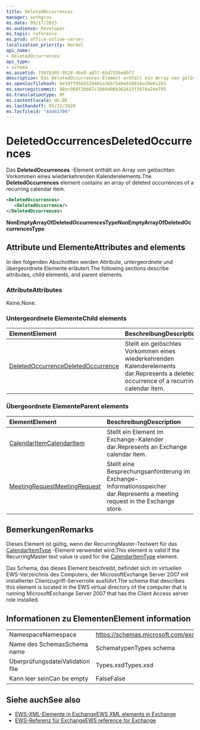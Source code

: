 ```yaml
---
title: DeletedOccurrences
manager: sethgros
ms.date: 09/17/2015
ms.audience: Developer
ms.topic: reference
ms.prod: office-online-server
localization_priority: Normal
api_name:
- DeletedOccurrences
api_type:
- schema
ms.assetid: 736fb305-9528-4be8-ad37-65d7556edbf2
description: Das DeletedOccurrences-Element enthält ein Array von gelöschten Vorkommen eines wiederkehrenden Kalenderelements.
ms.openlocfilehash: be39ff95b5529481a36b7549e638818a20e01283
ms.sourcegitcommit: 88ec988f2bb67c1866d06b361615f3674a24e795
ms.translationtype: MT
ms.contentlocale: de-DE
ms.lasthandoff: 05/31/2020
ms.locfileid: "44463706"
---
```

# <a name="deletedoccurrences"></a><span data-ttu-id="913df-103">DeletedOccurrences</span><span class="sxs-lookup"><span data-stu-id="913df-103">DeletedOccurrences</span></span>

<span data-ttu-id="913df-104">Das **DeletedOccurrences** -Element enthält ein Array von gelöschten Vorkommen eines wiederkehrenden Kalenderelements.</span><span class="sxs-lookup"><span data-stu-id="913df-104">The **DeletedOccurrences** element contains an array of deleted occurrences of a recurring calendar item.</span></span> 
  
```xml
<DeletedOccurrences>
   <DeletedOccurrence/>
</DeletedOccurrences>
```

 <span data-ttu-id="913df-105">**NonEmptyArrayOfDeletedOccurrencesType**</span><span class="sxs-lookup"><span data-stu-id="913df-105">**NonEmptyArrayOfDeletedOccurrencesType**</span></span>
## <a name="attributes-and-elements"></a><span data-ttu-id="913df-106">Attribute und Elemente</span><span class="sxs-lookup"><span data-stu-id="913df-106">Attributes and elements</span></span>

<span data-ttu-id="913df-107">In den folgenden Abschnitten werden Attribute, untergeordnete und übergeordnete Elemente erläutert.</span><span class="sxs-lookup"><span data-stu-id="913df-107">The following sections describe attributes, child elements, and parent elements.</span></span>
  
### <a name="attributes"></a><span data-ttu-id="913df-108">Attribute</span><span class="sxs-lookup"><span data-stu-id="913df-108">Attributes</span></span>

<span data-ttu-id="913df-109">Keine.</span><span class="sxs-lookup"><span data-stu-id="913df-109">None.</span></span>
  
### <a name="child-elements"></a><span data-ttu-id="913df-110">Untergeordnete Elemente</span><span class="sxs-lookup"><span data-stu-id="913df-110">Child elements</span></span>

|<span data-ttu-id="913df-111">**Element**</span><span class="sxs-lookup"><span data-stu-id="913df-111">**Element**</span></span>|<span data-ttu-id="913df-112">**Beschreibung**</span><span class="sxs-lookup"><span data-stu-id="913df-112">**Description**</span></span>|
|:-----|:-----|
|[<span data-ttu-id="913df-113">DeletedOccurrence</span><span class="sxs-lookup"><span data-stu-id="913df-113">DeletedOccurrence</span></span>](deletedoccurrence.md) <br/> |<span data-ttu-id="913df-114">Stellt ein gelöschtes Vorkommen eines wiederkehrenden Kalenderelements dar.</span><span class="sxs-lookup"><span data-stu-id="913df-114">Represents a deleted occurrence of a recurring calendar item.</span></span>  <br/> |
   
### <a name="parent-elements"></a><span data-ttu-id="913df-115">Übergeordnete Elemente</span><span class="sxs-lookup"><span data-stu-id="913df-115">Parent elements</span></span>

|<span data-ttu-id="913df-116">**Element**</span><span class="sxs-lookup"><span data-stu-id="913df-116">**Element**</span></span>|<span data-ttu-id="913df-117">**Beschreibung**</span><span class="sxs-lookup"><span data-stu-id="913df-117">**Description**</span></span>|
|:-----|:-----|
|[<span data-ttu-id="913df-118">CalendarItem</span><span class="sxs-lookup"><span data-stu-id="913df-118">CalendarItem</span></span>](calendaritem.md) <br/> |<span data-ttu-id="913df-119">Stellt ein Element im Exchange-Kalender dar.</span><span class="sxs-lookup"><span data-stu-id="913df-119">Represents an Exchange calendar item.</span></span>  <br/> |
|[<span data-ttu-id="913df-120">MeetingRequest</span><span class="sxs-lookup"><span data-stu-id="913df-120">MeetingRequest</span></span>](meetingrequest.md) <br/> |<span data-ttu-id="913df-121">Stellt eine Besprechungsanforderung im Exchange-Informationsspeicher dar.</span><span class="sxs-lookup"><span data-stu-id="913df-121">Represents a meeting request in the Exchange store.</span></span>  <br/> |
   
## <a name="remarks"></a><span data-ttu-id="913df-122">Bemerkungen</span><span class="sxs-lookup"><span data-stu-id="913df-122">Remarks</span></span>

<span data-ttu-id="913df-123">Dieses Element ist gültig, wenn der RecurringMaster-Textwert für das [CalendarItemType](calendaritemtype.md) -Element verwendet wird.</span><span class="sxs-lookup"><span data-stu-id="913df-123">This element is valid if the RecurringMaster text value is used for the [CalendarItemType](calendaritemtype.md) element.</span></span> 
  
<span data-ttu-id="913df-124">Das Schema, das dieses Element beschreibt, befindet sich im virtuellen EWS-Verzeichnis des Computers, der MicrosoftExchange Server 2007 mit installierter Clientzugriff-Serverrolle ausführt.</span><span class="sxs-lookup"><span data-stu-id="913df-124">The schema that describes this element is located in the EWS virtual directory of the computer that is running MicrosoftExchange Server 2007 that has the Client Access server role installed.</span></span>
  
## <a name="element-information"></a><span data-ttu-id="913df-125">Informationen zu Elementen</span><span class="sxs-lookup"><span data-stu-id="913df-125">Element information</span></span>

|||
|:-----|:-----|
|<span data-ttu-id="913df-126">Namespace</span><span class="sxs-lookup"><span data-stu-id="913df-126">Namespace</span></span>  <br/> |https://schemas.microsoft.com/exchange/services/2006/types  <br/> |
|<span data-ttu-id="913df-127">Name des Schemas</span><span class="sxs-lookup"><span data-stu-id="913df-127">Schema name</span></span>  <br/> |<span data-ttu-id="913df-128">Schematypen</span><span class="sxs-lookup"><span data-stu-id="913df-128">Types schema</span></span>  <br/> |
|<span data-ttu-id="913df-129">Überprüfungsdatei</span><span class="sxs-lookup"><span data-stu-id="913df-129">Validation file</span></span>  <br/> |<span data-ttu-id="913df-130">Types.xsd</span><span class="sxs-lookup"><span data-stu-id="913df-130">Types.xsd</span></span>  <br/> |
|<span data-ttu-id="913df-131">Kann leer sein</span><span class="sxs-lookup"><span data-stu-id="913df-131">Can be empty</span></span>  <br/> |<span data-ttu-id="913df-132">False</span><span class="sxs-lookup"><span data-stu-id="913df-132">False</span></span>  <br/> |
   
## <a name="see-also"></a><span data-ttu-id="913df-133">Siehe auch</span><span class="sxs-lookup"><span data-stu-id="913df-133">See also</span></span>

- [<span data-ttu-id="913df-134">EWS-XML-Elemente in Exchange</span><span class="sxs-lookup"><span data-stu-id="913df-134">EWS XML elements in Exchange</span></span>](ews-xml-elements-in-exchange.md)  
- [<span data-ttu-id="913df-135">EWS-Referenz für Exchange</span><span class="sxs-lookup"><span data-stu-id="913df-135">EWS reference for Exchange</span></span>](ews-reference-for-exchange.md)

